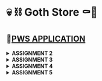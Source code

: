 # 💀 ⛓️ Goth Store ⚰️🦇

## 🔗[PWS APPLICATION](http://kezia-salsalina-gothstore.pbp.cs.ui.ac.id)

<details>
<Summary><b>ASSIGNMENT 2</b></summary>

### 1. Implementation of the Checklist: Step-by-Step 📝
#### ✔️Create a new Django project.
- Create a new directory with the name ```"goth-store"```
- Open the terminal and create a virtual environment inside the directory by running this command below
    ```
    python3 -m venv env
    ```
- And activate it by
    ```
    env\Scripts\activate
    ```
- Create a file named requirements.txt inside the directory and fill it with some dependencies below
    ```
    django
    gunicorn
    whitenoise
    psycopg2-binary
    requests
    urllib3
    ```
- then, install them by running this command
    ```
    pip install -r requirements.txt
    ```
- Finally, create a Django project named goth-store by running the following command
    ```
    django-admin startproject goth_store .
    ```
- In ```settings.py```, add this following line of code to allow local host
    ```
    ALLOWED_HOSTS = ["localhost", "127.0.0.1"]`
    ```
#### ✔️Create an application with the name main in the project.
- Create a new application called main within the goth_store project by running this command
    ```
    python3 manage.py startapp main
    ```
- To register the main app, open the ```settings.py``` file located inside the goth_store project directory. Add ```'main'``` to the ```INSTALLED_APPS``` list, as shown below.
    ```
    INSTALLED_APPS = [
    ...,
    'main'
    ]
    ```
#### ✔️Perform routing in the project so that the application main can run
- Open the ```urls.py``` file inside the ```goth_store``` project and fill it with the code below. 
    ```py
    from django.contrib import admin
    from django.urls import path, include

    urlpatterns = [
        path('admin/', admin.site.urls),
        path('', include('main.urls')),
    ]
    ```
#### ✔️Create a model in the application main with the name Product and have the mandatory attributes
- In ```main/models.py```, define the Product model with the attributes name, price, and description
    ```py
    from django.db import models

    class Product(models.Model):
        name = models.CharField(max_length=100)
        price = models.IntegerField()
        description = models.TextField()
        gothness = models.IntegerField()
    ```
- After creating the model, run migrations to apply the changes to the database:
    ```
    python manage.py makemigrations
    python manage.py migrate
    ```
#### ✔️Create a function in ```views.py```to return to an HTML template that displays the name of the application and your name and class
- In ```main/views.py```, create a function that returns an HTML template:
    ```py
    from django.shortcuts import render

    def show_main(request):
        context = {
            'app_name': 'goth-store',
            'name': 'Kezia Salsalina Agtyra Sebayang',
            'class': 'PBD KKI'
        }

        return render(request, 'main.html', context)
    ```
- Create a ```template``` directory inside the ```main``` application directory and add a new file called ```main.html```. Then fill it with the codes below
    ```html
    <h1>{{ app_name }} </h1>
    <h5>Name: </h5>
    <p>{{ name }}</p>
    <h5>Class: </h5>
    <p>{{ class }}</p>
    ```
#### ✔️Create a routing in ```urls.py``` for the application ```main ```to map the function created in ```views.py```.
- Create a ```urls.py``` file for the main app. Here's how my ```main/urls.py``` look:
    ```py
    from django.urls import path
    from main.views import show_main

    app_name = 'main'

    urlpatterns = [
        path('', show_main, name='show_main'),
    ]
    ```
#### ✔️Perform deployment to PWS for the application that has been created so that it can be accessed by others via the Internet.
- Before deploying, create a new public GitHub repository named goth-store. Then, initialize the local directory goth-store as a Git repository.
- After making sure local repository is connected to the GitHub, do a add, commit, and push
- For deployment, create a PWS project named gothstore. Then add ```kezia-salsalina-gothstore.pbp.cs.ui.ac.id``` to ```ALLOWED_HOSTS``` in ```settings.py```. 
    ```
    ALLOWED_HOSTS = ["localhost", "127.0.0.1", "kezia-salsalina-gothstore.pbp.cs.ui.ac.id"]
    ```
- Finally, use the ```push``` command to push it to the PWS repository for deployment.

### 2. A diagram that contains the request client to a Django-based web application and the response it gives.

![alt text](images/diagram.png)
- The diagram explains the relationships between Django components:
    - urls.py: Matches the incoming URL request and routes it to the appropriate view.
    - views.py: Handles the logic, interacting with the models.py for data, then passes the data to the HTML template for rendering.
    - models.py: Handles database interactions, passing data back to views.py.
    - The HTML template renders the final response which is sent back to the client.

### 3. Explain the use of git in software development!
- Git is a widely used version control system in software development that helps manage and track changes in code. It allows multiple developers to collaborate efficiently by enabling them to work on different features or bug fixes in parallel. With Git, developers can commit changes, create branches for separate tasks, and merge them back into the main project while keeping a history of all changes. This makes it easier to revert to previous versions if needed and resolve conflicts that arise during collaboration. Overall, Git ensures better code management, collaboration, and project organization.

### 4. Why is Django used as the starting point for learning software development?
- Django is often used as a starting point for learning software development because it offers a comprehensive, beginner-friendly structure for building web applications. It includes built-in features like authentication, routing, and database management, reducing the need for external tools and allowing learners to focus on core development concepts. 

### 5. Why is the Django model called an ORM?
- The Django model is called an ORM (Object-Relational Mapper) because it acts as a bridge between the database and the code by mapping database tables to Python objects. In Django, each model corresponds to a table in the database, and the fields in the model represent the columns of that table. The ORM allows developers to interact with the database using Python code instead of writing raw SQL queries. This abstraction makes database operations like creating, reading, updating, and deleting records easier and more intuitive, while also ensuring that the code remains database-agnostic, meaning it can work with different types of databases without needing modification.
</details>

 <details>
<Summary><b>ASSIGNMENT 3</b></summary>

###  1. Explain why we need data delivery in implementing a platform.
- Data delivery is crucial in platform implementation because it enables communication between different components, services, or systems. Whether it’s between the front end and the back end, or between various microservices in a distributed architecture, data needs to be exchanged seamlessly for the platform to function properly. For example, user actions on the front end often require data from the server or database, which is then processed and delivered back to be displayed to the user. Data delivery also ensures that external systems or APIs can integrate with the platform to enhance its functionality, such as with payment gateways or external authentication services. Without efficient data delivery, a platform would fail to provide a cohesive user experience and proper functionality.

### 2. In your opinion, which is better, XML or JSON? Why is JSON more popular than XML?
- In my opinion, JSON is generally better than XML, especially in modern web development, because it is simpler, more lightweight, and easier to parse. JSON (JavaScript Object Notation) is more human-readable and aligns naturally with JavaScript, which makes it more suitable for web-based platforms. XML, on the other hand, tends to be more verbose and harder to read due to its nested structure and use of closing tags. While XML has its use cases, such as in configuration files or when document formatting is important, JSON has gained popularity because of its simplicity and efficiency. 

### 3. Explain the functional usage of the ```is_valid()``` method in Django forms. Why do we need this method in forms?
- The ```is_valid()``` method in Django forms is used to check whether the data provided in the form meets the validation rules defined for each form field. When you call ```is_valid()```, Django automatically runs through the validation logic for each field, ensuring that all the required fields are filled, and the data provided is in the correct format (e.g., checking if an email is valid or if a date is properly formatted). This method is necessary because it allows developers to ensure that the data they are working with is clean and valid before saving it to the database or processing it further. Without this check, invalid data might be processed or stored, leading to potential errors and inconsistencies in the application.

### 4. Why do we need ```csrf_token``` when creating a form in Django? What could happen if we did not use ```csrf_token``` on a Django form? How could this be leveraged by an attacker?
- The ```csrf_token``` is needed in Django forms to prevent Cross-Site Request Forgery (CSRF) attacks, which occur when malicious sites attempt to execute unauthorized actions on behalf of authenticated users. When a form is submitted in Django, the ```csrf_token``` ensures that the request originated from the correct website and not from a third-party attacker. If we did not include the ```csrf_token``` in forms, attackers could craft requests that perform actions on the website (e.g., deleting user data, making purchases) without the user’s consent. Without this security measure, an attacker could use social engineering tactics to trick users into clicking links that perform unwanted actions on websites where they are logged in, making the platform vulnerable to attacks.

### 5. Explain how you implemented the checklist above step-by-step
#### ✔️Create a form input to add a model object to the previous app.
- Create a new file in the main directory with the name ```forms.py``` and added the following code. 
    ```py
    from django.forms import ModelForm
    from main.models import Product

    class GothEntryForm(ModelForm):
        class Meta:
            model = Product 
            fields = ["name", "price", "description", "gothness"]
    ```
- Add import ```redirect``` at the top of ```views.py``` file in the main directory then create a new function for adding the new product.
    ```py
    def create_product(request):
    form = GothEntryForm(request.POST or None)

    if form.is_valid() and request.method == "POST":
        form.save()
        return redirect('main:show_main')
    ```
- Then, change the ```show_main``` function to the following.
    ```py
    def show_main(request):
    goth_entries = Product.objects.all()
    context = {
        'app_name': 'goth-store',
        'name': 'Kezia Salsalina Agtyra Sebayang',
        'class': 'PBP KKI', 
        'product_entries' : goth_entries,
    }

    return render(request, 'main.html', context)
    ```
- Open the ```urls.py``` file in the main directory and import the ```create_product``` function and add the URL path to the urlpatterns variable.
    ```py
    from django.urls import path
    from main.views import show_main, create_product

    app_name = 'main'

    urlpatterns = [
        path('', show_main, name='show_main'),
        path('create-product', create_product, name='create_product'),
        ]
    ```
- Lastly, create a new HTML file called ```create_product.html``` and add the following code.
    ```html
    {% extends 'base.html' %} 
    {% block content %}
    <h1>Add New Product</h1>

    <form method="POST">
    {% csrf_token %}
    <table>
        {{ form.as_table }}
        <tr>
        <td></td>
        <td>
            <input type="submit" value="Add Product" />
        </td>
        </tr>
    </table>
    </form>

    {% endblock %}
    ```

#### ✔️Add 4 views to view the added objects in XML, JSON, XML by ID, and JSON by ID formats.
- Open the ```views.py``` file in the main directory and add these imports at the top.
    ```py
    from django.http import HttpResponse
    from django.core import serializers
    ```
- Open the ```views.py``` file in the main directory and create four new functions like the following. 
    ```py
    def show_xml(request):
    data = Product.objects.all()
    return HttpResponse(serializers.serialize("xml", data), content_type="application/xml")

    def show_json(request):
        data = Product.objects.all()
        return HttpResponse(serializers.serialize("json", data), content_type="application/json")

    def show_xml_by_id(request, id):
        data = Product.objects.filter(pk=id)
        return HttpResponse(serializers.serialize("xml", data), content_type="application/xml")

    def show_json_by_id(request, id):
        data = Product.objects.filter(pk=id)
        return HttpResponse(serializers.serialize("json", data), content_type="application/json")
    ```
#### ✔️Create URL routing for each of the views added in point 2.
- Open the ```urls.py``` file in the main directory and import the functions in this line.
    ```
    from main.views import show_main, create_product, show_xml, show_json, show_xml_by_id, show_json_by_id
    ```
- Add the URL path to the urlpatterns variable in the ```urls.py``` file.
    ```py
    urlpatterns = [
    path('', show_main, name='show_main'),
    path('create-product', create_product, name='create_product'),
    path('xml/', show_xml, name='show_xml'),
    path('json/', show_json, name='show_json'),
    path('xml/<str:id>/', show_xml_by_id, name='show_xml_by_id'),
    path('json/<str:id>/', show_json_by_id, name='show_json_by_id'),
    ]   
    ```

### POSTMAN
#### XML
![alt text](images/xml.png)
#### JSON
![alt text](images/json.png)
#### XML BY ID
![alt text](images/xmlbyid.png)
#### JSON BY ID
![alt text](images/jsonbyid.png)
</details>

<details>
<Summary><b>ASSIGNMENT 4</b></summary>

### 1. What is the difference between HttpResponseRedirect() and redirect()?
- `HttpResponseRedirect()` is a basic way to redirect users to a new URL in Django, where you need to manually provide the full URL. On the other hand, `redirect()` is a simpler and more flexible option. It allows you to not only pass a URL but also the name of a view or even an object, and it will automatically figure out the correct URL for you.

### 2. Explain how the ProductEntry model is linked with User!
- The ProductEntry model is linked to the User model using a foreign key, which establishes a one-to-many relationship between users and product entries. This means that each ProductEntry belongs to a specific user, while one user can have multiple product entries. 

### 3. What is the difference between authentication and authorization, and what happens when a user logs in? Explain how Django implements these two concepts.
- Authentication is the process of verifying a user's identity, typically through a username and password. Once authenticated, the system knows who the user is. On the other hand, authorization determines what actions or resources the authenticated user is allowed to access. It controls permissions based on the user's role or status. In Django, authentication is handled through the built-in auth system, where users can log in by providing a username and password that are verified against the database. Once authenticated, Django creates a session for the user, storing it in a cookie, so they remain logged in across requests. Authorization is implemented using Django's permissions and groups system, where specific permissions are assigned to users or groups to control what they can access or modify in the application. Django checks these permissions when a user tries to perform an action or view specific content. When a user logs in, Django first authenticates their credentials and, once verified, uses authorization to determine their level of access within the system.

### 4. How does Django remember logged-in users? Explain other uses of cookies and whether all cookies are safe to use.
- Django remembers logged-in users through the use of session cookies. When a user logs in, Django creates a session ID and stores it in a cookie on the user's browser. This session ID allows Django to track the user across different pages without requiring them to log in again on each request. Besides session management, cookies can be used for storing preferences, tracking user behavior, and personalizing content. However, cookies can be vulnerable to attacks like cross-site scripting (XSS) or session hijacking if not properly secured.

### 5. Explain how did you implement the checklist step-by-step
#### ✔️Implement the register, login, and logout functions so that the user can access the application freely.
- First, I need to activate the virtual environment. Then I open my ```views.py``` in the main subdirectory and add these following imports.
    ```py
    from django.contrib.auth.forms import UserCreationForm, AuthenticationForm
    from django.contrib import messages
    from django.contrib.auth import authenticate, login, logout
    ```
- Second, I add these following functions to my  ```views.py``` file.
    ```py
    def register(request):
        form = UserCreationForm()

        if request.method == "POST":
            form = UserCreationForm(request.POST)
            if form.is_valid():
                form.save()
                messages.success(request, 'Your account has been successfully created!')
                return redirect('main:login')
        context = {'form':form}
        return render(request, 'register.html', context)

    def login_user(request):
        if request.method == 'POST':
            form = AuthenticationForm(data=request.POST)

            if form.is_valid():
                    user = form.get_user()
                    login(request, user)
                    return redirect('main:show_main')

        else:
            form = AuthenticationForm(request)
        context = {'form': form}
        return render(request, 'login.html', context)

    def logout_user(request):
        logout(request)
        return redirect('main:login')
    ```
- Then, I create a new HTML file named ```register.html``` in the main/templates directory and add this following code. 
    ```html
    {% extends 'base.html' %} {% block meta %}
    <title>Register</title>
    {% endblock meta %} {% block content %}

    <div class="login">
    <h1>Register</h1>

    <form method="POST">
        {% csrf_token %}
        <table>
        {{ form.as_table }}
        <tr>
            <td></td>
            <td><input type="submit" name="submit" value="Register" /></td>
        </tr>
        </table>
    </form>

    {% if messages %}
    <ul>
        {% for message in messages %}
        <li>{{ message }}</li>
        {% endfor %}
    </ul>
    {% endif %}
    </div>

    {% endblock content %}
    ```
- I also then create a new HTML file named ```login.html``` in the main/templates directory where I fill it with the following template:
    ```html
    {% extends 'base.html' %}

    {% block meta %}
    <title>Login</title>
    {% endblock meta %}

    {% block content %}
    <div class="login">
    <h1>Login</h1>

    <form method="POST" action="">
        {% csrf_token %}
        <table>
        {{ form.as_table }}
        <tr>
            <td></td>
            <td><input class="btn login_btn" type="submit" value="Login" /></td>
        </tr>
        </table>
    </form>

    {% if messages %}
    <ul>
        {% for message in messages %}
        <li>{{ message }}</li>
        {% endfor %}
    </ul>
    {% endif %} Don't have an account yet?
    <a href="{% url 'main:register' %}">Register Now</a>
    </div>

    {% endblock content %}
    ```
- Then, I open ```main.html``` file in the main/templates directory and add the following code.
    ```html
    <a href="{% url 'main:logout' %}">
    <button>Logout</button>
    </a>
    ```
- After that, I open ```urls.py``` in the main subdirectory and import these functions and add some URL paths to the ```urlpatterns```
    ```py
    from main.views import register, login_user, logout_user
    urlpatterns = [
        ...
        path('register/', register, name='register'),
        path('login/', login_user, name='login'),
        path('logout/', logout_user, name='logout'),
    ]
    ```
- Last, I need to import ```login_required``` and add this line of code inside ```views.py``` at the top of ```show_main``` function
    ```py
    from django.contrib.auth.decorators import login_required
    ...
    @login_required(login_url='/login')
    def show_main(request):
    ...
    ```
- After implementing all these steps, I have restricted access to the main page and implement the register, login, and logout functions

#### ✔️Make two user accounts with three dummy data each, using the model made in the application beforehand so that each data can be accessed by each account locally.
#### 1st account
![alt text](images/hayleym.png)
#### 2nd account
![alt text](images/elle.png)

#### ✔️Connect the models Product and User.
- First, I open ```models.py``` in the main subdirectory and add some imports and some lines of code
    ```py
    from django.contrib.auth.models import User
    class Product(models.Model):
    user = models.ForeignKey(User, on_delete=models.CASCADE)
    ```
- Then, I reopen ```views.py``` in the main subdirectory and modify the code like this
    ```py
    def create_product(request):
    form = GothEntryForm(request.POST or None)

    if form.is_valid() and request.method == "POST":
        goth_entry = form.save(commit=False)
        goth_entry.user = request.user
        goth_entry.save()
        return redirect('main:show_main')

    context = {'form': form}
    return render(request, "create_product.html", context)
    ```
- Then I change the value of ```goth_entries``` and ```context``` in the function ```show_main``` as follows
    ```py
    def show_main(request):
        mood_entries = Product.objects.filter(user=request.user)

        context = {
            'name': request.user.username,
            ...
        }
    ...
- Last, I need to run, apply the model migrations and ensure the project is ready for a production environtment. I do this by adding another import statement in ```settings.py``` and change the variable ```DEBUG```
    ```py
    import os
    PRODUCTION = os.getenv("PRODUCTION", False)
    DEBUG = not PRODUCTION
    ```
- These steps should make the project's Product model connected to the User model.

#### ✔️Display logged in user details such as username and apply cookies like last login to the application's main page.
- First, open ```views.py``` in the main subdirectory. Add some imports at the top.
    ```py
    import datetime
    from django.http import HttpResponseRedirect
    from django.urls import reverse
    ```
- In the ```login_user``` function, replace the code in the if ```form.is_valid()``` block
    ```py
    ...
    if form.is_valid():
        user = form.get_user()
        login(request, user)
        response = HttpResponseRedirect(reverse("main:show_main"))
        response.set_cookie('last_login', str(datetime.datetime.now()))
        return response
    ...
    ```
- In the ```show_main ```function, add the snippet to the ```context``` variable
    ````py 
    'last_login': request.COOKIES['last_login']
    ``` 
- Then, modify the ```logout_user``` function
    ```py
    def logout_user(request):
        logout(request)
        response = HttpResponseRedirect(reverse('main:login'))
        response.delete_cookie('last_login')
        return response
    ```
- I open the ```main.html``` file and add the following snippet after the logout button
    ```html
    ...
    <h5>Last login session: {{ last_login }}</h5>
    ...
    ```
- These steps should display logged in user details such as username and apply cookies.
</details>

<details>
<Summary><b>ASSIGNMENT 5</b></summary>

### 1. Priority Order of CSS Selectors
- When multiple CSS selectors apply to the same HTML element, the browser uses specificity to determine which styles to apply. Specificity is essentially a set of rules that helps the browser decide the weight or importance of each selector. The order of priority for CSS selectors is as follows: type selectors (e.g., `div`, `h1`) have the lowest specificity, followed by class selectors (e.g., `.my-class`) and pseudo-classes (e.g., `:hover`). ID selectors (e.g., `#my-id`) have higher specificity than classes and types. Inline styles, such as `<div style="color: red;">`, take precedence over all CSS selectors because they are directly applied to the element. Lastly, the `!important` rule overrides even inline styles and all other rules, making it the most powerful in terms of specificity. Understanding and properly managing specificity is key to ensuring that your CSS behaves as expected.

### 2. Importance of Responsive Design in Web Development
- Responsive design is crucial in modern web development because it ensures that websites function and display optimally across a wide variety of devices, including mobile phones, tablets, and desktops. In today’s digital age, users access websites from devices with vastly different screen sizes and resolutions. Without responsive design, websites can appear distorted or difficult to navigate on smaller screens, leading to a poor user experience. Responsive design allows for fluid grids, flexible images, and media queries that enable the website to adapt to different screen sizes and orientations automatically. This improves user engagement and accessibility while also enhancing SEO, as search engines like Google give higher rankings to mobile-friendly websites. Examples of applications with responsive designs include Twitter and YouTube, which seamlessly adjust their layouts across devices. In contrast, older sites or applications without responsive design may appear cluttered or unusable on mobile, leading to higher bounce rates and user frustration.

### 3. Differences Between Margin, Border, and Padding
- In CSS, margin, border, and padding are all part of the box model that controls the space around HTML elements, but they serve different purposes. Margin is the space outside an element, separating it from other elements on the page. It's used to create space between elements and can collapse between adjacent elements. Padding is the space between the content of an element and its border. It pushes the content inward, creating an internal buffer inside the element. Unlike margin, padding adds to the total size of the element. Border is the line that surrounds the padding and content, and it can have various styles, colors, and thicknesses. 

### 4. Flexbox and Grid Layout Concepts
- Both Flexbox and Grid Layout are modern CSS layout systems designed to help developers create flexible, responsive designs. Flexbox is a one-dimensional layout system, meaning it organizes items in a single direction (either row or column). It’s excellent for laying out elements in a line, centering items, or distributing space between them dynamically. Flexbox is often used for components like navigation bars, buttons, or aligning items vertically and horizontally. For instance, using `display: flex` on a parent element will align all child elements in a flexible container. Properties like `justify-content` and `align-items` allow easy control of how elements are distributed.
- On the other hand, CSS Grid is a two-dimensional layout system, allowing items to be arranged in both rows and columns. Grid is ideal for creating more complex layouts, like an entire webpage structure with header, sidebar, and content areas. By defining rows and columns, Grid provides finer control over both vertical and horizontal layout. Properties such as `grid-template-rows` and `grid-template-columns` let developers create structured grids with ease. For example, using `display: grid` with `grid-template-columns: 1fr 2fr;` will create a two-column layout with flexible widths. Flexbox and Grid are often used together, as they complement each other, allowing for both simple and complex designs to be created responsively.

### 5. Implementation of the checklist step by step
#### ✔️Implement functions to delete and edit products.
- First, I open my ```views.py``` file in the ```main``` folder and add these two functions.
    ```py
    def edit_product(request, id):
    product = Product.objects.get(pk = id)

    form = GothEntryForm(request.POST or None, instance=product)

    if form.is_valid() and request.method == "POST":
        form.save()
        return HttpResponseRedirect(reverse('main:show_main'))

    context = {'form': form}
    return render(request, "edit_product.html", context)

    def delete_product(request, id):
        product = Product.objects.get(pk = id)
        product.delete()
        return HttpResponseRedirect(reverse('main:show_main'))
    ```
- Then, at the same file I add these imports.
    ```py
    from django.shortcuts import .., reverse
    from django.http import .., HttpResponseRedirect
    ```

- Then , I create a new file called ```edit_product.html``` in ```main/templates``` subdirectory.

- Lastly, I open the ```urls.py``` in the ```main``` folder and import the functions I've created and added URL paths to ```urlpatterns```
    ```py
    from main.views import edit_product, delete_product
    ```
    ```py
    ...
    path('edit-product/<uuid:id>', edit_product, name='edit_product'),
    path('delete/<uuid:id>', delete_product, name='delete_product'),
    ...
    ```
#### ✔️Customize the design of the HTML templates that have been created in previous assignments using CSS or a CSS framework 
- I choose Tailwind as the CSS Framework that I'm going to use. To add it to my project, I open the ```base.html``` file that was previously created in the ```templates``` folder located in my project root and  add the Tailwind cdn script in the head section like the code below
    ```html
    <head>
    {% block meta %}
        <meta charset="UTF-8" />
        <meta name="viewport" content="width=device-width, initial-scale=1">
    {% endblock meta %}
    <script src="https://cdn.tailwindcss.com">
    </script>
    </head>
    ```
#### ✔️Customize the login, register, and add product pages to be as attractive as possible.
- So first, I create a ```global.css``` file in /static/css in the root directory so that I could add custom styling on the pages. 
- Then I customise the ```login.html```, ```register.html```, and ```create_product.html``` the way I wanted it to be.

#### ✔️Customize the product list page to be more attractive and responsive. If there are no products saved in the application, the product list page will display an image and a message that no products are registered.
- So first, I create ```images``` folder inside the ```static``` directory. I then imported ```bat.png``` inside it and open my ```main.html``` file. I then add some styling and added ```bat.png``` in it. Here is my final ```main.html``` code:
    ```html
    {% extends 'base.html' %}
    {% load static %}

    {% block meta %}
    <title>Product List | Goth Store</title>
    {% endblock meta %}

    {% block content %}
    {% include 'navbar.html' %}

    <!-- Main Section Wrapper -->
    <div class="overflow-x-hidden px-4 md:px-8 pb-8 pt-24 min-h-screen flex flex-col wallpaper">
    <div class="p-2 mb-6 relative">
        <div class="relative grid grid-cols-1 z-30 md:grid-cols-3 gap-8">
        {% include "card_info.html" with title='Name' value=name %}
        {% include "card_info.html" with title='Class' value=class %}
        </div>
        <div class="h-full w-full py-6  absolute top-0 left-0 z-20 md:hidden flex ">
        <div class="h-full min-w-4 bg-red-700 mx-auto">
        </div>
        </div>
    </div>



        <!-- Add New Product Button -->
        <div class="flex justify-end mb-8">
            <a href="{% url 'main:create_product' %}" class="text-center bg-red-700 hover:bg-red-800 text-gray-100 font-bold py-2 px-4 rounded-full transition duration-300 ease-in-out shadow-2xl logout-font gothic-font">
                Add New Product
            </a>
        </div>

        <!-- No Products Available Section -->
        {% if not product_entries %}
        <div class="flex flex-col items-center justify-center min-h-[24rem] p-6">
            <img src="{% static 'images/bat.png' %}" class="w-40 h-40 mb-6 opacity-70"/>
            <p class="text-center text-white gothic-readable text-lg tracking-wide">
                No products are available in the underworld yet...
            </p>
        </div>

        <!-- Product Cards Section -->
        {% else %}
        <div class="grid grid-cols-1 md:grid-cols-2 lg:grid-cols-3 gap-8">
            {% for product in product_entries %}  
                {% include 'product_card.html' with product=product %}
            {% endfor %}
        </div>
        {% endif %}

    </div>
    {% endblock content %}
    ```
#### ✔️If there are products saved, the product list page will display details of each product using cards. For each product card, create two buttons to edit and delete the product on that card!
- So first, I create ```product_card.html``` inside ```main/templates``` directory. I did some styling and added the edit and trash button in the end of the code. Here is my final code of the card:
    ```html
    <div class="relative bg-black border-b-8 border-red-800 rounded-none shadow-md p-6 mb-10 transform hover:scale-105 transition duration-300 ease-in-out">

        <!-- Floating Decorative Accent (Top Center) -->
        <div class="absolute -top-5 left-1/2 transform -translate-x-1/2 bg-white text-black px-4 py-2 shadow-lg rounded-full">
        <i class="fas fa-cross fa-2x"></i>
        </div>
    
        <!-- Product Name with Subtle Underline -->
        <div class="text-center mb-4 border-b-2 border-red-700 pb-2">
        <h2 class="text-3xl gothic-font tracking-widest text-white">
            {{ product.name }}
        </h2>
        </div>
    
        <!-- Centered Product Information Section -->
        <div class="grid grid-cols-1 gap-6 text-center">
        
        <!-- Description Section with Vertical Line -->
        <div class="relative">
            <p class="text-white gothic-readable italic text-lg px-6 relative z-10">
            "{{ product.description }}"
            </p>
        </div>
    
        <!-- Price Section with Blocky Borders -->
        <div class="border-2 border-black bg-gray-100 py-2 rounded-lg text-red-700 text-2xl gothic-font tracking-wider">
            Price: Rp{{ product.price }}
        </div>
        
        <!-- Gothness Meter with Minimalistic Style -->
        <div class="py-4">
            <p class="text-white gothic-font tracking-wide mb-2">Gothness Level</p>
            <div class="w-full h-3 bg-gray-200 border-2 border-red-500 rounded-full overflow-hidden">
            <div class="h-full bg-red-500" style="width: {% if product.gothness > 10 %}100%{% else %}{{ product.gothness }}0%{% endif %};"></div>
            </div>
        </div>
        </div>
    
        <!-- Floating Buttons with Circular Frames -->
        <div class="absolute bottom-0 left-1/2 transform -translate-x-1/2 flex space-x-4 -mb-6">
        <a href="{% url 'main:edit_product' product.pk %}" class="bg-white border-2 border-yellow-500 text-yellow-500 p-2 rounded-full hover:bg-yellow-500 hover:text-white transition duration-300 shadow-md">
            <i class="fas fa-edit"></i>
        </a>
        <a href="{% url 'main:delete_product' product.pk %}" class="bg-white border-2 border-red-500 text-red-500 p-2 rounded-full hover:bg-red-500 hover:text-white transition duration-300 shadow-md">
            <i class="fas fa-trash"></i>
        </a>
        </div>
    </div>
    ```
#### ✔️Create a navigation bar (navbar) for the features in the application that is responsive to different device sizes, especially mobile and desktop.
- So, for the last checklist, I created a ```navbar.html``` file and did some styling here and there. Here is my final styling:
    ```html
    <nav class="bg-black shadow-2xl fixed top-0 left-0 z-40 w-screen border-b-4 border-red-800 gothic-border">
        <div class="max-w-7xl mx-auto px-4 sm:px-6 lg:px-8">
        <div class="flex items-center justify-between h-16">
            <div class="flex items-center">
            <!-- Gothic-style Font for Brand Name -->
            <h1 class="text-3xl font-bold text-center text-white gothic-font tracking-widest">
                Goth Store
            </h1>
            
            </div>
    
            <!-- User Authentication Links -->
            <div class="hidden md:flex flex-row items-center space-x-4"> <!-- Horizontal alignment with space between -->
                {% if user.is_authenticated %}
                <div class="flex flex-col text-right"> <!-- Text in a vertical stack -->
                    <span class="text-white italic gothic-readable">Welcome, {{ user.username }}</span>
                    <span class="text-xs text-white italic gothic-readable">Last Login: {{last_login}}</span> <!-- Last Login Info -->
                </div>
                <!-- Logout Button -->
                <a href="{% url 'main:logout' %}" class="text-center bg-red-700 hover:bg-red-800 text-gray-100 font-bold py-2 px-4 rounded-full transition duration-300 ease-in-out shadow-2xl logout-font gothic-font">
                    Logout
                </a>
                {% else %}
                <a href="{% url 'main:login' %}" class="text-center bg-purple-700 hover:bg-purple-900 text-gray-100 font-bold py-2 px-4 rounded-full transition duration-300 ease-in-out shadow-2xl mr-2 gothic-font">
                    Login
                </a>
                <a href="{% url 'main:register' %}" class="text-center bg-gray-700 hover:bg-gray-900 text-gray-100 font-bold py-2 px-4 rounded-full transition duration-300 ease-in-out shadow-2xl gothic-font">
                    Register
                </a>
                {% endif %}
            </div>
            
    
            <!-- Mobile Menu Button -->
            <div class="md:hidden flex items-center">
            <button class="mobile-menu-button">
                <svg class="w-8 h-8 text-gray-200 hover:text-gray-100 transition duration-300 ease-in-out" fill="none" stroke-linecap="round" stroke-linejoin="round" stroke-width="2" viewBox="0 0 24 24" stroke="currentColor">
                <path d="M4 6h16M4 12h16M4 18h16"></path>
                </svg>
            </button>
            </div>
        </div>
        </div>
    
        <!-- Mobile Menu -->
        <div class="mobile-menu hidden md:hidden bg-black text-gray-400 px-4 w-full shadow-lg border-t-2 border-red-700">
        <div class="pt-4 pb-6 space-y-2 mx-auto">
            {% if user.is_authenticated %}
            <span class="block text-gray-400 italic px-3 py-2 gothic-readable">Welcome, {{ user.username }}</span>
            <span class="block text-gray-400 italic px-3 py-2 gothic-readable">Last Login: {{ user.last_login }}</span> <!-- Last Login in Mobile -->
            <a href="{% url 'main:logout' %}" class="block text-center bg-red-800 hover:bg-red-900 text-gray-100 font-bold py-2 px-4 rounded-full transition duration-300 ease-in-out shadow-lg gothic-font">
                Logout
            </a>
            {% else %}
            <a href="{% url 'main:login' %}" class="block text-center bg-purple-700 hover:bg-purple-900 text-gray-100 font-bold py-2 px-4 rounded-full transition duration-300 ease-in-out shadow-lg mb-2 gothic-font">
                Login
            </a>
            <a href="{% url 'main:register' %}" class="block text-center bg-gray-700 hover:bg-gray-900 text-gray-100 font-bold py-2 px-4 rounded-full transition duration-300 ease-in-out shadow-lg gothic-font">
                Register
            </a>
            {% endif %}
        </div>
        </div>
    
        <!-- Toggle Mobile Menu Script -->
        <script>
        const btn = document.querySelector("button.mobile-menu-button");
        const menu = document.querySelector(".mobile-menu");
    
        btn.addEventListener("click", () => {
            menu.classList.toggle("hidden");
        });
        </script>
    </nav>
    ```
- This navbar is responsive and have a hamburger icon in the mobile version of the website.
  
</details>